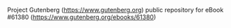 Project Gutenberg (https://www.gutenberg.org) public repository for
eBook #61380 (https://www.gutenberg.org/ebooks/61380)
